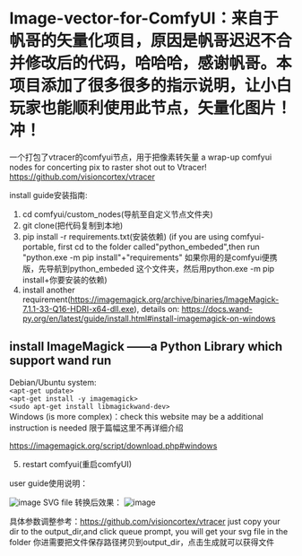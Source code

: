 # Image-vector-for-ComfyUI：来自于帆哥的矢量化项目，原因是帆哥迟迟不合并修改后的代码，哈哈哈，感谢帆哥。本项目添加了很多很多的指示说明，让小白玩家也能顺利使用此节点，矢量化图片！冲！
一个打包了vtracer的comfyui节点，用于把像素转矢量  a wrap-up comfyui nodes for concerting pix to raster
shot out to Vtracer!
https://github.com/visioncortex/vtracer


install guide安装指南:

1. cd comfyui/custom_nodes(导航至自定义节点文件夹)
2. git clone(把代码复制到本地)
3. pip install -r requirements.txt(安装依赖)
   (if you are using comfyui-portable, first cd to the folder called"python_embeded",then run "python.exe -m pip install"+"requirements" 如果你用的是comfyui便携版，先导航到python_embeded 这个文件夹，然后用python.exe -m pip install+你要安装的依赖)
4. install another requirement(https://imagemagick.org/archive/binaries/ImageMagick-7.1.1-33-Q16-HDRI-x64-dll.exe), details on: https://docs.wand-py.org/en/latest/guide/install.html#install-imagemagick-on-windows
## install ImageMagick ——a Python Library which support wand run   
 Debian/Ubuntu system:   
`<apt-get update>`    
`<apt-get install -y imagemagick>`    
`<sudo apt-get install libmagickwand-dev>`    
 Windows  (is more complex)：check this website may be a additional instruction is needed 限于篇幅这里不再详细介绍     
 
https://imagemagick.org/script/download.php#windows

5. restart comfyui(重启comfyUI)


user guide使用说明：

![image](https://github.com/archifancy/Image-vector-for-ComfyUI/assets/125116261/36c8bd0d-1621-4ba3-966d-2ae54c203bb8)
SVG file 转换后效果：
![image](https://github.com/archifancy/Image-vector-for-ComfyUI/assets/125116261/cd49ccec-f76b-418a-ae3e-a41954d90877)

具体参数调整参考：https://github.com/visioncortex/vtracer
just copy your dir to the output_dir,and click queue prompt, you will get your svg file in the folder
你进需要把文件保存路径拷贝到output_dir，点击生成就可以获得文件
